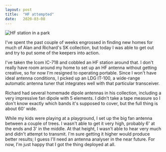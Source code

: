 ```yaml
---
layout: post
title:  "HF attempted"
date:   2020-03-08
---
```

![HF station in a park](https://4.bp.blogspot.com/-e_ldOtQmwgo/XnPUPCRiOXI/AAAAAAABuJw/l_B_ax1SvW4QxMvEdvRPx9Q1e-SrxRtNgCK4BGAYYCw/s320/IMG_20200308_165217.jpg)

I've spent the past couple of weeks engrossed in finding new homes for much of Alan and Richard's SK
collection, but today I was able to get out and try to put some of the keepers into action.

I've taken the Icom IC-718 and cobbled an HF station around that. I don't really have room around my
home to set up an HF antenna without getting creative, so for now I'm resigned to operating
portable. Since I won't have ideal antenna conditions, I picked up an LDG IT-100, a wide-range
automatic antenna tuner that integrates well with that particular transceiver.

Richard had several homemade dipole antennas in his collection, including a very impressive fan
dipole with 5 elements. I didn't take a tape measure so I don't know exactly which bands it's
supposed to cover, but the full thing is about 60' wide.

While my kids were playing at a playground, I set up the big fan antenna between a couple of trees.
I wasn't able to get it very high, probably 6' at the ends and 3' in the middle. At that height, I
wasn't able to hear very much and didn't attempt to transmit. I'm sure getting it higher would
produce better results; I guess I'll need an antenna analyser in the near future. For now, I'm just
happy that I got the thing deployed at all.
